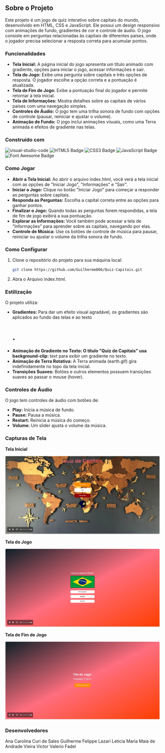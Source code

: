## Sobre o Projeto

Este projeto é um jogo de quiz interativo sobre capitais do mundo, desenvolvido em HTML, CSS e JavaScript. Ele possui um design responsivo com animações de fundo, gradientes de cor e controle de áudio. O jogo consiste em perguntas relacionadas às capitais de diferentes países, onde o jogador precisa selecionar a resposta correta para acumular pontos.

### Funcionalidades 

- **Tela Inicial:** A página inicial do jogo apresenta um título animado com gradiente, opções para iniciar o jogo, acessar informações e sair.
- **Tela do Jogo:** Exibe uma pergunta sobre capitais e três opções de resposta. O jogador escolhe a opção correta e a pontuação é atualizada.
- **Tela de Fim de Jogo:** Exibe a pontuação final do jogador e permite retornar à tela inicial.
- **Tela de Informações:** Mostra detalhes sobre as capitais de vários países com uma navegação simples.
- **Controles de Áudio:** O jogo tem uma trilha sonora de fundo com opções de controle (pausar, reiniciar e ajustar o volume).
- **Animação de Fundo:** O jogo inclui animações visuais, como uma Terra animada e efeitos de gradiente nas telas.

### Construído com

![visual-studio-code]
![HTML5 Badge]
![CSS3 Badge]
![JavaScript Badge]
![Font Awesome Badge]

### Como Jogar

- **Abrir a Tela Inicial:** Ao abrir o arquivo index.html, você verá a tela inicial com as opções de "Iniciar Jogo", "Informações" e "Sair".
- **Iniciar o Jogo:** Clique no botão "Iniciar Jogo" para começar a responder as perguntas sobre capitais.
- **Responda as Perguntas:** Escolha a capital correta entre as opções para ganhar pontos.
- **Finalizar o Jogo:** Quando todas as perguntas forem respondidas, a tela de fim de jogo exibirá a sua pontuação.
- **Explorar as Informações:** Você também pode acessar a tela de "Informações" para aprender sobre as capitais, navegando por elas.
- **Controle de Música:** Use os botões de controle de música para pausar, reiniciar ou ajustar o volume da trilha sonora de fundo.

### Como Configurar

1. Clone o repositório do projeto para sua máquina local:

   ```sh
   git clone https://github.com/Guilherme006/Quiz-Capitais.git
   ```

2. Abra o Arquivo index.html.

### Estilização

O projeto utiliza:

- **Gradientes:** Para dar um efeito visual agradável, os gradientes são aplicados ao fundo das telas e ao texto <h1>.
- **Animação de Gradiente no Texto: O título "Quiz de Capitais" usa background-clip:** text para exibir um gradiente no texto.
- **Animação de Terra Rotativa:** A Terra animada (earth.gif) gira indefinidamente no topo da tela inicial.
- **Transições Suaves:** Botões e outros elementos possuem transições suaves ao passar o mouse (hover).

### Controles de Áudio

O jogo tem controles de áudio com botões de:

- **Play:** Inicia a música de fundo.
- **Pause:** Pausa a música.
- **Restart:** Reinicia a música do começo.
- **Volume:** Um slider ajusta o volume da música.

### Capturas de Tela

**Tela Inicial**

![hero-image]

**Tela do Jogo**

![tela-jogo-image]

**Tela de Fim de Jogo**

![tela-fim-jogo-imagem]

### Desenvolvedores

Ana Carolina Curi de Sales
Guilherme Felippe Lazari
Leticia Maria Maia de Andrade Vieira
Victor Valerio Fadel

<!-- Badges -->
[visual-studio-code]: https://img.shields.io/badge/Visual%20Studio%20Code-007ACC?logo=visualstudiocode&logoColor=fff&style=for-the-badge
[HTML5 Badge]: https://img.shields.io/badge/HTML5-E34F26?logo=html5&logoColor=fff&style=for-the-badge
[CSS3 Badge]: https://img.shields.io/badge/CSS3-1572B6?logo=css3&logoColor=fff&style=for-the-badge
[JavaScript Badge]: https://img.shields.io/badge/JavaScript-F7DF1E?logo=javascript&logoColor=fff&style=for-the-badge
[Font Awesome Badge]: https://img.shields.io/badge/Font%20Awesome-538DD7?logo=fontawesome&logoColor=fff&style=for-the-badge

<!-- Images -->
[hero-image]: /asserts/hero.jpeg
[tela-jogo-image]: /asserts/tela-jogo.jpeg
[tela-fim-jogo-imagem]: /asserts/tela-fim-jogo.jpeg

